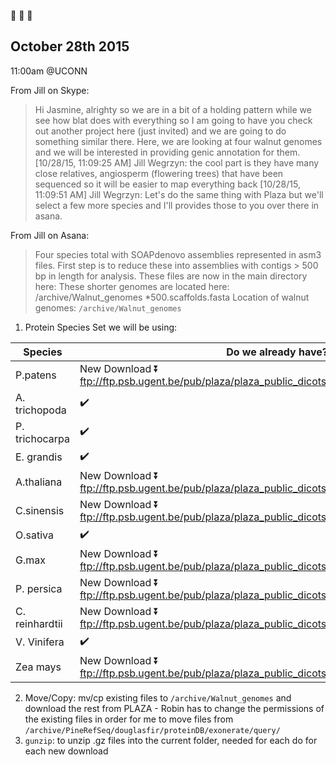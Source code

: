 :chestnut: :chestnut: :chestnut:

## October 28th 2015   
11:00am @UCONN

From Jill on Skype: 
> Hi Jasmine, alrighty so we are in a bit of a holding pattern while we see how blat does with everything so I am going to have you check out another project here (just invited) and we are going to do something similar there.  Here, we are looking at four walnut genomes and we will be interested in providing genic annotation for them.
> [10/28/15, 11:09:25 AM] Jill Wegrzyn: the cool part is they have many close relatives, angiosperm (flowering trees) that have been sequenced so it will be easier to map everything back
[10/28/15, 11:09:51 AM] Jill Wegrzyn: Let's do the same thing with Plaza but we'll select a few more species and I'll provides those to you over there in asana.
 
From Jill on Asana: 
>Four species total with SOAPdenovo assemblies represented in asm3 files.  First step is to reduce these into assemblies with contigs > 500 bp in length for analysis.
These files are now in the main directory here:
>These shorter genomes are located here: /archive/Walnut_genomes
*500.scaffolds.fasta
> Location of walnut genomes: `/archive/Walnut_genomes`

1. Protein Species Set we will be using: 

| Species | Do we already have? | location |
|----|----|---|
P.patens | New Download :arrow_double_down: ftp://ftp.psb.ugent.be/pub/plaza/plaza_public_dicots_03/Fasta/proteome.ppa.tfa.gz|
A. trichopoda | :heavy_check_mark:| /archive/PineRefSeq/douglasfir/proteinDB/exonerate/query/shortproteome.atr.tfa
P. trichocarpa | :heavy_check_mark:| /archive/PineRefSeq/douglasfir/proteinDB/exonerate/query/shortproteome.ptr.tfa
E. grandis| :heavy_check_mark:| /archive/PineRefSeq/douglasfir/proteinDB/exonerate/query/shortproteome.egr.tfa
A.thaliana | New Download :arrow_double_down: ftp://ftp.psb.ugent.be/pub/plaza/plaza_public_dicots_03/Fasta/proteome.ath.tfa.gz|
C.sinensis|New Download :arrow_double_down: ftp://ftp.psb.ugent.be/pub/plaza/plaza_public_dicots_03/Fasta/proteome.csi.tfa.gz|
O.sativa | :heavy_check_mark:| /archive/PineRefSeq/douglasfir/proteinDB/exonerate/query/shortproteome.osa.tfa 
G.max|New Download :arrow_double_down: ftp://ftp.psb.ugent.be/pub/plaza/plaza_public_dicots_03/Fasta/proteome.gma.tfa.gz|
P. persica|New Download :arrow_double_down: ftp://ftp.psb.ugent.be/pub/plaza/plaza_public_dicots_03/Fasta/proteome.ppe.tfa.gz |
C. reinhardtii | New Download :arrow_double_down: ftp://ftp.psb.ugent.be/pub/plaza/plaza_public_dicots_03/Fasta/proteome.cre.tfa.gz| -
V. Vinifera | :heavy_check_mark: | /archive/PineRefSeq/douglasfir/proteinDB/exonerate/query/shortproteome.vvi.tfa  
Zea mays | New Download :arrow_double_down: ftp://ftp.psb.ugent.be/pub/plaza/plaza_public_dicots_03/Fasta/proteome.zma.tfa.gz| -

2. Move/Copy: mv/cp existing files to `/archive/Walnut_genomes` and download the rest from PLAZA - Robin has to change the permissions of the existing files in order for me to move files from `/archive/PineRefSeq/douglasfir/proteinDB/exonerate/query/`   
3. `gunzip`: to unzip .gz files into the current folder, needed for each do for each new download
